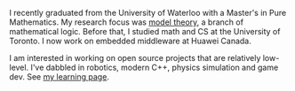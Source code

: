 I recently graduated from the University of Waterloo with a Master's in Pure Mathematics. My research focus was [model theory](https://en.wikipedia.org/wiki/Model_theory), a branch of mathematical logic. Before that, I studied math and CS at the University of Toronto. I now work on embedded middleware at Huawei Canada. <!-- In my spare time, you can find me shredding trails on my mountain [bike](/assets/bike.jpg). -->

I am interested in working on open source projects that are relatively low-level. I've dabbled in robotics, modern C++, physics simulation and game dev. See [my learning page](/portfolio/learning).
